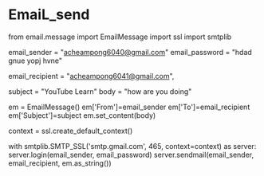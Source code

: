 # EmaiL_send

from email.message import EmailMessage
import ssl
import smtplib

email_sender = "acheampong6040@gmail.com"
email_password = "hdad gnue yopj hvne"

email_recipient = "acheampong6041@gmail.com",
                   

subject = "YouTube Learn"
body = "how are you doing"

em = EmailMessage()
em['From']=email_sender
em['To']=email_recipient
em['Subject']=subject
em.set_content(body)

context = ssl.create_default_context()

with smtplib.SMTP_SSL('smtp.gmail.com', 465, context=context) as server:
    server.login(email_sender, email_password)
    server.sendmail(email_sender, email_recipient, em.as_string())
